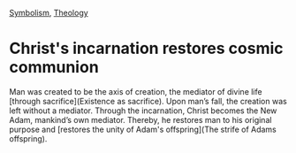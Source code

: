 [Symbolism](Symbolism), [Theology](Theology)

# Christ's incarnation restores cosmic communion

Man was created to be the axis of creation, the mediator of divine life [through sacrifice](Existence as sacrifice). Upon man’s fall, the creation was left without a mediator. Through the incarnation, Christ becomes the New Adam, mankind’s own mediator. Thereby, he restores man to his original purpose and [restores the unity of Adam's offspring](The strife of Adams offspring).
